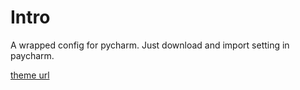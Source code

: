 # Intro
A wrapped config for pycharm. Just download and import setting in paycharm.

[theme url](http://color-themes.com/?view=theme&id=563a1a6c80b4acf11273ae6c)
